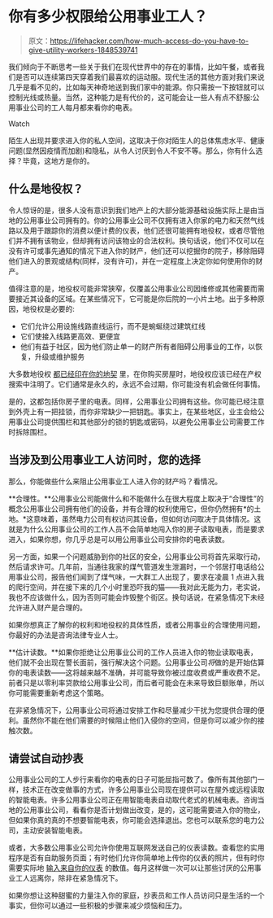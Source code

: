 # 你有多少权限给公用事业工人？

> 原文：<https://lifehacker.com/how-much-access-do-you-have-to-give-utility-workers-1848539741>

我们倾向于不断思考一些关于我们在现代世界中的存在的事情，比如午餐，或者我们是否可以连续第四天穿着我们最喜欢的运动服。现代生活的其他方面对我们来说几乎是看不见的，比如每天神奇地送到我们家中的能源。你只需按一下按钮就可以控制光线或热量。当然，这种能力是有代价的，这可能会让一些人有点不舒服:公用事业公司的工人每月都来看你的电表。

Watch

陌生人出现并要求进入你的私人空间，这取决于你对陌生人的总体焦虑水平、健康问题(显然因疫情而加剧)和隐私，从令人讨厌到令人不安不等。那么，你有什么选择？毕竟，这地方是你的。

## 什么是地役权？

令人惊讶的是，很多人没有意识到我们地产上的大部分能源基础设施实际上是由当地的公用事业公司拥有的。你的公用事业公司不仅拥有进入你家的电力和天然气线路以及用于跟踪你的消费以便计费的仪表，他们还很可能拥有地役权，或者尽管他们并不拥有该物业，但却拥有访问该物业的合法权利。换句话说，他们不仅可以在没有许可或事先通知的情况下进入你的财产，他们还可以挖掘你的院子，移除阻碍他们进入的景观或结构(同样，没有许可)，并在一定程度上决定你如何使用你的财产。

值得注意的是，地役权可能非常狭窄，仅覆盖公用事业公司因维修或其他需要而需要接近其设备的区域。在某些情况下，它可能是你后院的一小片土地。出于多种原因，地役权是必要的:

*   它们允许公用设施线路直线运行，而不是蜿蜒绕过建筑红线
*   它们使接入线路更高效、更便宜
*   他们有益于社区，因为他们防止单一的财产所有者阻碍公用事业的工作，以恢复，升级或维护服务

大多数地役权 [都已经印在你的地契](https://www.nolo.com/legal-encyclopedia/easements-overview.html) 里，在你购买房屋时，地役权应该已经在产权搜索中注明了。它们通常是永久的，永远不会过期，你可能没有机会做任何事情。

是的，这都包括你房子里的电表。同样，公用事业公司拥有这些。你可能已经注意到外壳上有一把挂锁，而你非常缺少一把钥匙。事实上，在某些地区，业主会给公用事业公司提供围栏和其他部分的锁的钥匙或密码，以避免公用事业公司需要工作时拆除围栏。

## 当涉及到公用事业工人访问时，您的选择

那么，你能做些什么来阻止公用事业工人进入你的财产吗？看情况。

**合理性。**公用事业公司能做什么和不能做什么在很大程度上取决于“合理性”的概念公用事业公司拥有他们的设备，并有合理的权利使用它，但你仍然拥有*的土地。*这意味着，虽然电力公司有权访问其设备，但如何访问取决于具体情况。这就是为什么公用事业公司的工作人员不会简单地闯入你的房子读取电表，而是要求进入，如果你想，你几乎总是可以用公用事业公司安排你的电表读数。

另一方面，如果一个问题威胁到你的社区的安全，公用事业公司将首先采取行动，然后请求许可。几年前，当通往我家的煤气管道发生泄漏时，一个邻居打电话给公用事业公司，报告他们闻到了煤气味，一大群工人出现了，要求在凌晨 1 点进入我的爬行空间，并在接下来的几个小时里恐吓我的猫——我对此无能为力，老实说，我也不应该做什么，因为否则可能会炸毁整个街区。换句话说，在紧急情况下未经允许进入财产是合理的。

如果你想真正了解你的权利和地役权的具体性质，或者公用事业的合理使用问题，你最好的办法是咨询法律专业人士。

**估计读数。**如果你拒绝让公用事业公司的工作人员进入你的物业读取电表，他们就不会出现在警长面前，强行解决这个问题。公用事业公司*将*做的是开始估算你的电表读数——这将越来越不准确，并可能导致你被过度收费或严重收费不足。前者只是以零利率贷款给公用事业公司，而后者可能会在未来导致巨额账单，所以你可能需要重新考虑这个策略。

在非紧急情况下，公用事业公司将通过安排工作和尽量减少干扰为您提供合理的便利。虽然你不能在他们需要的时候阻止他们入侵你的空间，但是你可以减少你的接触次数。

## 请尝试自动抄表

公用事业公司的工人步行来看你的电表的日子可能屈指可数了。像所有其他部门一样，技术正在改变做事的方式，许多公用事业公司现在提供可以在屋外或远程读取的智能电表。许多公用事业公司正在用智能电表自动取代老式的机械电表。咨询当地的公用事业公司，看看你是否计划做出改变，是的，这可能需要进入你的物业，但如果你真的真的不想要智能电表，你可能会选择退出。您也可以联系您的电力公司，主动安装智能电表。

或者，大多数公用事业公司允许你使用互联网发送自己的仪表读数。查看您的实用程序是否有自助服务页面；有时他们允许你简单地上传你的仪表的照片，但有时你需要实际地 [输入来自你的仪表](https://www.energy.gov/energysaver/how-read-residential-electric-and-natural-gas-meters) 的数值。每月这样做一次可以让那些讨厌的公用事业工人远离你，除非在紧急情况下。

如果你想让这种甜蜜的力量注入你的家庭，抄表员和工作人员访问只是生活的一个事实，但你可以通过一些积极的步骤来减少烦恼和压力。